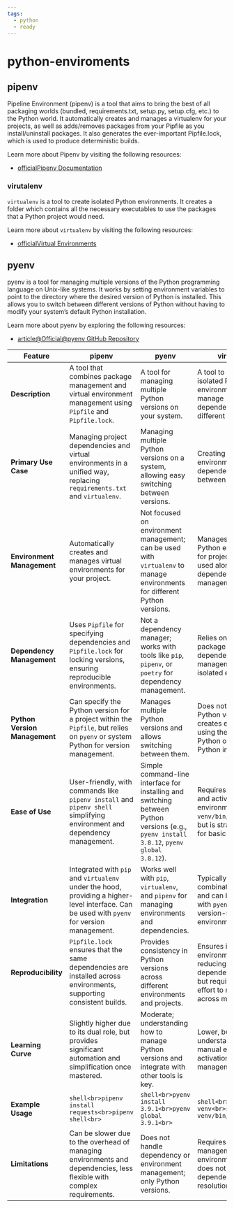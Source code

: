 ```yaml
---
tags:
  - python
  - ready
---
```

# python-enviroments

## pipenv

Pipeline Environment (pipenv) is a tool that aims to bring the best of all packaging worlds (bundled, requirements.txt, setup.py, setup.cfg, etc.) to the Python world. It automatically creates and manages a virtualenv for your projects, as well as adds/removes packages from your Pipfile as you install/uninstall packages. It also generates the ever-important Pipfile.lock, which is used to produce deterministic builds.

Learn more about Pipenv by visiting the following resources:

- [officialPipenv Documentation](https://pipenv.pypa.io/en/latest/)

### virutalenv

`virtualenv` is a tool to create isolated Python environments. It creates a folder which contains all the necessary executables to use the packages that a Python project would need.

Learn more about `virtualenv` by visiting the following resources:

- [officialVirtual Environments](https://virtualenv.pypa.io/en/latest/)

## pyenv

pyenv is a tool for managing multiple versions of the Python programming language on Unix-like systems. It works by setting environment variables to point to the directory where the desired version of Python is installed. This allows you to switch between different versions of Python without having to modify your system’s default Python installation.

Learn more about pyenv by exploring the following resources:

- [article@Official@pyenv GitHub Repository](https://github.com/pyenv/pyenv)

| Feature                | pipenv                                           | pyenv                                           | virtualenv                                      |
|------------------------|--------------------------------------------------|-------------------------------------------------|------------------------------------------------|
| __Description__        | A tool that combines package management and virtual environment management using `Pipfile` and `Pipfile.lock`. | A tool for managing multiple Python versions on your system. | A tool to create isolated Python environments to manage dependencies for different projects. |
| __Primary Use Case__   | Managing project dependencies and virtual environments in a unified way, replacing `requirements.txt` and `virtualenv`. | Managing multiple Python versions on a system, allowing easy switching between versions. | Creating isolated environments to avoid dependency conflicts between projects. |
| __Environment Management__ | Automatically creates and manages virtual environments for your project. | Not focused on environment management; can be used with `virtualenv` to manage environments for different Python versions. | Manages isolated Python environments for projects, typically used alongside `pip` for dependency management. |
| __Dependency Management__ | Uses `Pipfile` for specifying dependencies and `Pipfile.lock` for locking versions, ensuring reproducible environments. | Not a dependency manager; works with tools like `pip`, `pipenv`, or `poetry` for dependency management. | Relies on `pip` or other package managers for dependency management within isolated environments. |
| __Python Version Management__ | Can specify the Python version for a project within the `Pipfile`, but relies on `pyenv` or system Python for version management. | Manages multiple Python versions and allows switching between them. | Does not manage Python versions; it creates environments using the system's Python or a specified Python interpreter. |
| __Ease of Use__        | User-friendly, with commands like `pipenv install` and `pipenv shell` simplifying environment and dependency management. | Simple command-line interface for installing and switching between Python versions (e.g., `pyenv install 3.8.12`, `pyenv global 3.8.12`). | Requires manual setup and activation of environments (`source venv/bin/activate`), but is straightforward for basic use cases. |
| __Integration__        | Integrated with `pip` and `virtualenv` under the hood, providing a higher-level interface. Can be used with `pyenv` for version management. | Works well with `pip`, `virtualenv`, and `pipenv` for managing environments and dependencies. | Typically used in combination with `pip` and can be combined with `pyenv` for version-specific environments. |
| __Reproducibility__    | `Pipfile.lock` ensures that the same dependencies are installed across environments, supporting consistent builds. | Provides consistency in Python versions across different environments and projects. | Ensures isolated environments, reducing the risk of dependency conflicts, but requires manual effort to replicate across machines. |
| __Learning Curve__     | Slightly higher due to its dual role, but provides significant automation and simplification once mastered. | Moderate; understanding how to manage Python versions and integrate with other tools is key. | Lower, but requires understanding of manual environment activation and management. |
| __Example Usage__      | ```shell<br>pipenv install requests<br>pipenv shell<br>``` | ```shell<br>pyenv install 3.9.1<br>pyenv global 3.9.1<br>``` | ```shell<br>virtualenv venv<br>source venv/bin/activate<br>``` |
| __Limitations__        | Can be slower due to the overhead of managing environments and dependencies, less flexible with complex requirements. | Does not handle dependency or environment management; only Python versions. | Requires manual management of environments and does not handle dependency resolution or locking. |

